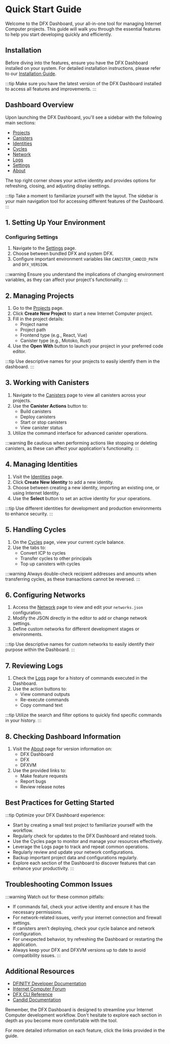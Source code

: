 # Quick Start Guide

Welcome to the DFX Dashboard, your all-in-one tool for managing Internet Computer projects. This guide will walk you through the essential features to help you start developing quickly and efficiently.

## Installation

Before diving into the features, ensure you have the DFX Dashboard installed on your system. For detailed installation instructions, please refer to our [Installation Guide](/getting-started/installation).

:::tip
Make sure you have the latest version of the DFX Dashboard installed to access all features and improvements.
:::

## Dashboard Overview

Upon launching the DFX Dashboard, you'll see a sidebar with the following main sections:

- [Projects](/features/projects)
- [Canisters](/features/canisters)
- [Identities](/features/identities)
- [Cycles](/features/cycles)
- [Network](/features/network)
- [Logs](/features/logs)
- [Settings](/features/settings)
- [About](/features/about)

The top right corner shows your active identity and provides options for refreshing, closing, and adjusting display settings.

:::tip
Take a moment to familiarize yourself with the layout. The sidebar is your main navigation tool for accessing different features of the Dashboard.
:::

## 1. Setting Up Your Environment

### Configuring Settings

1. Navigate to the [Settings](/features/settings) page.
2. Choose between bundled DFX and system DFX.
3. Configure important environment variables like `CANISTER_CANDID_PATH` and `DFX_VERSION`.

:::warning
Ensure you understand the implications of changing environment variables, as they can affect your project's functionality.
:::

## 2. Managing Projects

1. Go to the [Projects](/features/projects) page.
2. Click **Create New Project** to start a new Internet Computer project.
3. Fill in the project details:
   - Project name
   - Project path
   - Frontend type (e.g., React, Vue)
   - Canister type (e.g., Motoko, Rust)
4. Use the **Open With** button to launch your project in your preferred code editor.

:::tip
Use descriptive names for your projects to easily identify them in the dashboard.
:::

## 3. Working with Canisters

1. Navigate to the [Canisters](/features/canisters) page to view all canisters across your projects.
2. Use the **Canister Actions** button to:
   - Build canisters
   - Deploy canisters
   - Start or stop canisters
   - View canister status
3. Utilize the command interface for advanced canister operations.

:::warning
Be cautious when performing actions like stopping or deleting canisters, as these can affect your application's functionality.
:::

## 4. Managing Identities

1. Visit the [Identities](/features/identities) page.
2. Click **Create New Identity** to add a new identity.
3. Choose between creating a new identity, importing an existing one, or using Internet Identity.
4. Use the **Select** button to set an active identity for your operations.

:::tip
Use different identities for development and production environments to enhance security.
:::

## 5. Handling Cycles

1. On the [Cycles](/features/cycles) page, view your current cycle balance.
2. Use the tabs to:
   - Convert ICP to cycles
   - Transfer cycles to other principals
   - Top up canisters with cycles

:::warning
Always double-check recipient addresses and amounts when transferring cycles, as these transactions cannot be reversed.
:::

## 6. Configuring Networks

1. Access the [Network](/features/network) page to view and edit your `networks.json` configuration.
2. Modify the JSON directly in the editor to add or change network settings.
3. Define custom networks for different development stages or environments.

:::tip
Use descriptive names for custom networks to easily identify their purpose within the Dashboard.
:::

## 7. Reviewing Logs

1. Check the [Logs](/features/logs) page for a history of commands executed in the Dashboard.
2. Use the action buttons to:
   - View command outputs
   - Re-execute commands
   - Copy command text

:::tip
Utilize the search and filter options to quickly find specific commands in your history.
:::

## 8. Checking Dashboard Information

1. Visit the [About](/features/about) page for version information on:
   - DFX Dashboard
   - DFX
   - DFXVM
2. Use the provided links to:
   - Make feature requests
   - Report bugs
   - Review release notes

## Best Practices for Getting Started

:::tip
Optimize your DFX Dashboard experience:

- Start by creating a small test project to familiarize yourself with the workflow.
- Regularly check for updates to the DFX Dashboard and related tools.
- Use the Cycles page to monitor and manage your resources effectively.
- Leverage the Logs page to track and repeat common operations.
- Regularly review and update your network configurations.
- Backup important project data and configurations regularly.
- Explore each section of the Dashboard to discover features that can enhance your productivity.
:::

## Troubleshooting Common Issues

:::warning
Watch out for these common pitfalls:

- If commands fail, check your active identity and ensure it has the necessary permissions.
- For network-related issues, verify your internet connection and firewall settings.
- If canisters aren't deploying, check your cycle balance and network configuration.
- For unexpected behavior, try refreshing the Dashboard or restarting the application.
- Always keep your DFX and DFXVM versions up to date to avoid compatibility issues.
:::

## Additional Resources

- [DFINITY Developer Documentation](https://internetcomputer.org/docs/current/developer-docs/)
- [Internet Computer Forum](https://forum.dfinity.org/)
- [DFX CLI Reference](https://internetcomputer.org/docs/current/references/cli-reference/)
- [Candid Documentation](https://internetcomputer.org/docs/current/developer-docs/build/candid/candid-concepts)

Remember, the DFX Dashboard is designed to streamline your Internet Computer development workflow. Don't hesitate to explore each section in depth as you become more comfortable with the tool. 

For more detailed information on each feature, click the links provided in the guide.

<style>
.vp-doc h2 {
    border-top: 1px solid #eaecef;
    padding-top: 24px;
    margin-top: 24px;
}
</style>